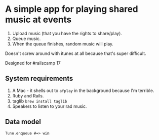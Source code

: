 A simple app for playing shared music at events
===============================================

1. Upload music (that you have the rights to share/play).
2. Queue music.
3. When the queue finishes, random music will play.

Doesn't screw around with itunes at all because that's super difficult.

Designed for #railscamp 17

## System requirements

1. A Mac - it shells out to `afplay` in the background because I'm terrible.
2. Ruby and Rails.
3. taglib `brew install taglib`
3. Speakers to listen to your rad music.

## Data model

    Tune.enqueue #=> win
